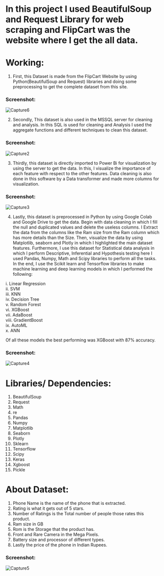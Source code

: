 # In this project I used BeautifulSoup and Request Library for web scraping and FlipCart was the website where I get the all data.


# Working:

1. First, this Dataset is made from the FlipCart Website by using Python(BeautifulSoup and Request) libraries and doing some preprocessing to get the complete dataset from this site.
### Screenshot:
![Capture6](https://github.com/whoisusmanali/FlipKart-Mobile-Phone-Prices-Analysis-and-ML/assets/104086680/a86104fe-6646-48e3-91f2-3ee3e27b9afa)

2. Secondly, This dataset is also used in the MSSQL server for cleaning and analysis. In this SQL is used for cleaning and Analysis I used the aggregate functions and different techniques to clean this dataset.
### Screenshot:
![Capture2](https://github.com/whoisusmanali/FlipKart-Mobile-Phone-Prices-Analysis-and-ML/assets/104086680/f68a217e-1d06-4c34-9a78-4bd8cdeed390)

3. Thirdly, this dataset is directly imported to Power Bi for visualization by using the server to get the data. In this, I visualize the importance of each feature with respect to the other features. Data cleaning is also done in this software by a Data transformer and made more columns for visualization.
### Screenshot:
![Capture3](https://github.com/whoisusmanali/FlipKart-Mobile-Phone-Prices-Analysis-and-ML/assets/104086680/07f55df1-a40e-4ca9-b21e-78f9117614a8)

4. Lastly, this dataset is preprocessed in Python by using Google Colab and Google Drive to get the data. Begin with data cleaning in which I fill the null and duplicated values and delete the useless columns. I Extract the data from the columns like the Ram size from the Ram column which has more details than the Size. Then, visualize the data by using Matplotlib, seaborn and Plotly in which I highlighted the main dataset features. Furthermore, I use this dataset for Statistical data analysis in which I perform Descriptive, Inferential and Hypothesis testing here I used Pandas, Numpy, Math and Scipy libraries to perform all the tasks. In the end, I use the Scikit learn and Tensorflow libraries to make machine learning and deep learning models in which I performed the following:


i. Linear Regression<br>
ii. SVM<br>
iii. KNN<br>
iv. Decision Tree<br>
v. Random Forest<br>
vi. XGBoost<br>
vii. AdaBoost<br>
viii. GradientBoost<br>
ix. AutoML<br>
x. ANN<br>

Of all these models the best performing was XGBoost with 87% accuracy.
### Screenshot:
![Capture4](https://github.com/whoisusmanali/FlipKart-Mobile-Phone-Prices-Analysis-and-ML/assets/104086680/3a831ae6-ec21-4ad3-9808-8e79293477f8)


# Libraries/ Dependencies: 


1. BeautifulSoup
2. Request
3. Math
4. re
5. Pandas
6. Numpy
7. Matplotlib
8. Seaborn
9. Plotly
10. Sklearn
11. Tensorflow
12. Scipy
13. Keras
14. Xgboost
15. Pickle

# About Dataset:

1. Phone Name is the name of the phone that is extracted.
2. Rating is what it gets out of 5 stars.
3. Number of Ratings is the Total number of people those rates this product.
4. Ram size in GB
5. Rom is the Storage that the product has.
6. Front and Rare Camera in the Mega Pixels.
7. Battery size and processor of different types.
8. Lastly the price of the phone in Indian Rupees.
### Screenshot:
![Capture5](https://github.com/whoisusmanali/FlipKart-Mobile-Phone-Prices-Analysis-and-ML/assets/104086680/726eb566-5cf4-4fd6-ad65-edbf45629e09)
















